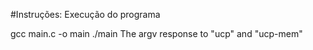 #Instruções: Execução do programa

gcc main.c -o main
./main
The argv response to "ucp" and "ucp-mem"

